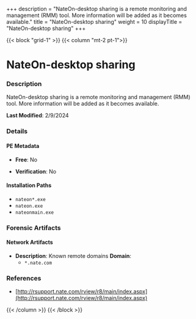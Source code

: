+++
description = "NateOn-desktop sharing is a remote monitoring and management (RMM) tool. More information will be added as it becomes available."
title = "NateOn-desktop sharing"
weight = 10
displayTitle = "NateOn-desktop sharing"
+++


{{< block "grid-1" >}}
{{< column "mt-2 pt-1">}}

# NateOn-desktop sharing


### Description

NateOn-desktop sharing is a remote monitoring and management (RMM) tool. More information will be added as it becomes available.



**Last Modified**: 2/9/2024

### Details


#### PE Metadata


- **Free**: No

- **Verification**: No




#### Installation Paths
- `nateon*.exe`
- `nateon.exe`
- `nateonmain.exe`

### Forensic Artifacts




#### Network Artifacts

- **Description**: Known remote domains
  **Domain**:
    - `*.nate.com`





### References
- [http://rsupport.nate.com/rview/r8/main/index.aspx](http://rsupport.nate.com/rview/r8/main/index.aspx)



{{< /column >}}
{{< /block >}}
